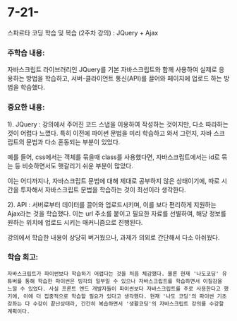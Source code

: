 # 7-21-
스파르타 코딩 학습 및 복습 (2주차 강의) : JQuery + Ajax

### 주학습 내용: 

자바스크립트 라이브러리인 JQuery를 기본 자바스크립트와 함께 사용하여 실제로 응용하는 방법을 학습하고, 서버-클라이언트 통신(API)를 끌어와 페이지에 업로드 하는 방법을 학습했다.


### 중요한 내용:

1). JQuery : 강의에서 주어진 코드 스냅을 이용하여 작성하는 것이지만, 다소 따라하는 것이 어렵다 느꼈다. 특히 이전에 파이썬 문법을 미리 학습하고 와서 그런지, 자바 스크립트의 문법과 다소 혼동되는 부분이 있었다. 

예를 들어, css에서는 객체를 묶을때 class를 사용했다면, 자바스크립트에서는 id로 묶는 등 비슷하면서도 햇갈리기 쉬운 부분이 많았다.

이는 어디까지나, 자바스크립트 문법에 대해 제대로 공부하지 않은 상태이기에, 따로 시간을 투자해서 자바스크립트 문법을 학습하는 것이 최선이라 생각한다. 

 

2). API : 서버로부터 데이터를 끌어와 업로드시키며, 이를 보다 편리하게 지원하는 Ajax라는 것을 학습했다. 이는 url 주소를 붙이고 필요한 자료를 선별하여, 해당 정보를 원하는 위치에 업로드 시키는 매커니즘으로 진행된다.

강의에서 학습한 내용이 상당히 버거웠으나, 과제가 의외로 간단해서 다소 아쉬웠다.


### 학습 회고: 
```자바스크립트가 파이썬보다 학습하기 어렵다는 것을 처음 체감했다. 물론 현재 '나도코딩' 유튜버를 통해 학습한 파이썬은 빙각의 일부일 수 있으나 자바스크립트를 학습하면서 이질감을 느낄 수 있었다. 사실 프론트 엔드 개발자들이 파이썬보다 자바스크립트를 주로 사용한다고 했기에, 이에 더 집중적으로 학습할 필요가 있다고 생각했다. 현재 '나도 코딩'의 파이썬 기초 강좌는 다 수강이 끝난상태라, 간간히 복습하면서 '생활코딩'의 자바스크립트 강의를 수강할 계획이다. ```